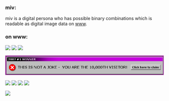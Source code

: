 ### miv:
miv is a digital persona who has possible binary combinations which is readable as digital image data on [www](https://en.wikipedia.org/wiki/World_Wide_Web).

### on www:
<a href="https://gist.github.com/miv403/c24a47f6baa4486bdcd74039843f4a56"><img src="https://upload.wikimedia.org/wikipedia/commons/a/a2/Nuvola_apps_kgpg.png" height="30" width=""></a>
<a href="mailto:miv403@duck.com"><img src="https://web.archive.org/web/20091026135557if_/http://geocities.com/FashionAvenue/Catwalk/2138/email/emailsigm.gif" height="30"></a>
<a href="https://www.fsf.org/facebook"><img src="https://static.fsf.org/nosvn/dislike.svg" height="30" width=""></a>


<a href="https://duckduckgo.com/">
<img src="https://raw.githubusercontent.com/miv403/miv403.github.io/main/img/you-are-10k-th-visitor.gif">
</a>

<img src="https://64.media.tumblr.com/07992a9e7ce52111182c9c2d737e0ac5/d040b76ad8b44d47-6b/s100x200/f17aeb078f51ce77c09f6f06fb3964225d1bc107.gif"> <img src="https://64.media.tumblr.com/a288995b7aaf13e190779c0e6f08312c/d040b76ad8b44d47-1a/s100x200/c9eaea953e6b9cb64246ede01769e0ae3ad276d2.gif"> <img src="https://web.archive.org/web/20090901155427if_/http://geocities.com/jaszaswaz/Cool_003.gif"> <img src="https://web.archive.org/web/20091026160446if_/http://geocities.com/cingular_wireless_q806/eyes.gif"> 

<img src="https://web.archive.org/web/20090830165704if_/http://geocities.com/alicankeskinkilic/ata-a-aa.gif" height="" width="29">
